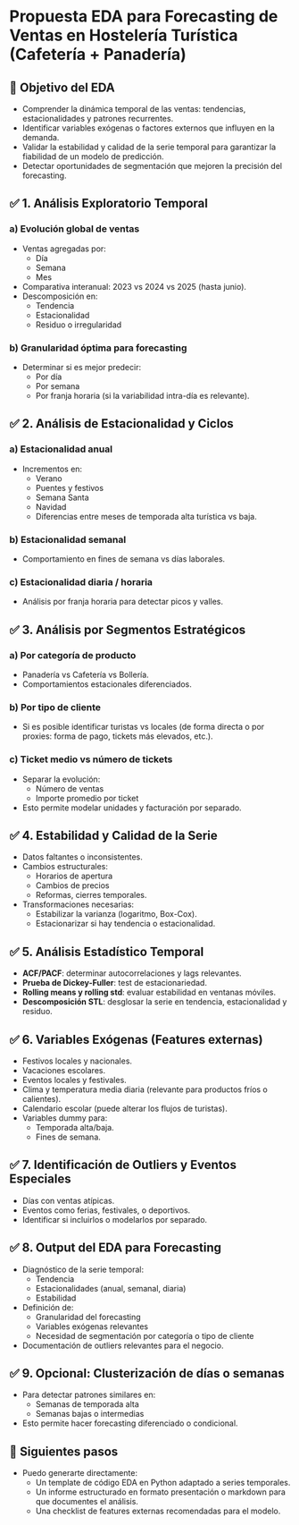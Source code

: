 # Propuesta EDA para Forecasting de Ventas en Hostelería Turística (Cafetería + Panadería)

## 🎯 Objetivo del EDA

- Comprender la dinámica temporal de las ventas: tendencias, estacionalidades y patrones recurrentes.
- Identificar variables exógenas o factores externos que influyen en la demanda.
- Validar la estabilidad y calidad de la serie temporal para garantizar la fiabilidad de un modelo de predicción.
- Detectar oportunidades de segmentación que mejoren la precisión del forecasting.

## ✅ 1. Análisis Exploratorio Temporal

### a) Evolución global de ventas

- Ventas agregadas por:
  - Día
  - Semana
  - Mes
- Comparativa interanual: 2023 vs 2024 vs 2025 (hasta junio).
- Descomposición en:
  - Tendencia
  - Estacionalidad
  - Residuo o irregularidad

### b) Granularidad óptima para forecasting

- Determinar si es mejor predecir:
  - Por día
  - Por semana
  - Por franja horaria (si la variabilidad intra-día es relevante).

## ✅ 2. Análisis de Estacionalidad y Ciclos

### a) Estacionalidad anual

- Incrementos en:
  - Verano
  - Puentes y festivos
  - Semana Santa
  - Navidad
  - Diferencias entre meses de temporada alta turística vs baja.

### b) Estacionalidad semanal

- Comportamiento en fines de semana vs días laborales.

### c) Estacionalidad diaria / horaria

- Análisis por franja horaria para detectar picos y valles.

## ✅ 3. Análisis por Segmentos Estratégicos

### a) Por categoría de producto

- Panadería vs Cafetería vs Bollería.
- Comportamientos estacionales diferenciados.

### b) Por tipo de cliente

- Si es posible identificar turistas vs locales (de forma directa o por proxies: forma de pago, tickets más elevados, etc.).

### c) Ticket medio vs número de tickets

- Separar la evolución:
  - Número de ventas
  - Importe promedio por ticket
- Esto permite modelar unidades y facturación por separado.

## ✅ 4. Estabilidad y Calidad de la Serie

- Datos faltantes o inconsistentes.
- Cambios estructurales:
  - Horarios de apertura
  - Cambios de precios
  - Reformas, cierres temporales.
- Transformaciones necesarias:
  - Estabilizar la varianza (logaritmo, Box-Cox).
  - Estacionarizar si hay tendencia o estacionalidad.

## ✅ 5. Análisis Estadístico Temporal

- **ACF/PACF**: determinar autocorrelaciones y lags relevantes.
- **Prueba de Dickey-Fuller**: test de estacionariedad.
- **Rolling means y rolling std**: evaluar estabilidad en ventanas móviles.
- **Descomposición STL**: desglosar la serie en tendencia, estacionalidad y residuo.

## ✅ 6. Variables Exógenas (Features externas)

- Festivos locales y nacionales.
- Vacaciones escolares.
- Eventos locales y festivales.
- Clima y temperatura media diaria (relevante para productos fríos o calientes).
- Calendario escolar (puede alterar los flujos de turistas).
- Variables dummy para:
  - Temporada alta/baja.
  - Fines de semana.

## ✅ 7. Identificación de Outliers y Eventos Especiales

- Días con ventas atípicas.
- Eventos como ferias, festivales, o deportivos.
- Identificar si incluirlos o modelarlos por separado.

## ✅ 8. Output del EDA para Forecasting

- Diagnóstico de la serie temporal:
  - Tendencia
  - Estacionalidades (anual, semanal, diaria)
  - Estabilidad
- Definición de:
  - Granularidad del forecasting
  - Variables exógenas relevantes
  - Necesidad de segmentación por categoría o tipo de cliente
- Documentación de outliers relevantes para el negocio.

## ✅ 9. Opcional: Clusterización de días o semanas

- Para detectar patrones similares en:
  - Semanas de temporada alta
  - Semanas bajas o intermedias
- Esto permite hacer forecasting diferenciado o condicional.

## 🚀 Siguientes pasos

- Puedo generarte directamente:
  - Un template de código EDA en Python adaptado a series temporales.
  - Un informe estructurado en formato presentación o markdown para que documentes el análisis.
  - Una checklist de features externas recomendadas para el modelo.